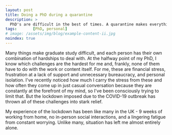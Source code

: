 ```yaml
---
layout: post
title: Doing a PhD during a quarantine
description: >
  PhD's are difficult in the best of times. A quarantine makes everything worse and throws the existing issues into sharp relief.
tags:       [PhD, personal]
# image: /assets/img/blog/example-content-ii.jpg
noindex: true
---
```


Many things make graduate study difficult, and each person has their own combination of hardships to deal with. At the halfway point of my PhD, I know which challenges are the hardest for me and, frankly, none of them have to do with the work or content itself. For me, these are financial stress, frustration at a lack of support and unnecessary bureaucracy, and personal isolation. I've recently noticed how much I carry the stress from these and how often they come up in just casual conversation because they are constantly at the forefront of my mind, so I've been consciously trying to limit that. But the lockdown imposed due to the COVID-19 outbreak has thrown all of these challenges into stark relief.

My experience of the lockdown has been like many in the UK - 9 weeks of working from home, no in-person social interactions, and a lingering fatigue from constant worrying. Unlike many, situation has left me almost entirely alone. 